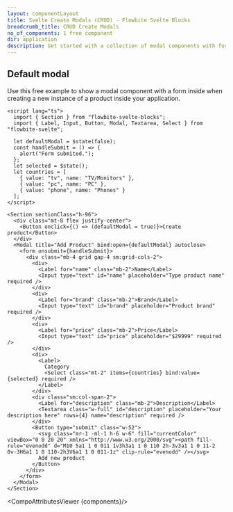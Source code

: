 ```yaml
---
layout: componentLayout
title: Svelte Create Modals (CRUD) - Flowbite Svelte Blocks
breadcrumb_title: CRUD Create Modals
no_of_components: 1 free component
dir: application
description: Get started with a collection of modal components with form input elements to create new data models inside your dashboard based on Tailwind CSS.;
---
```


<script>
  import { TableProp, TableDefaultRow, CompoAttributesViewer } from '../utils'
  const components = 'Section'
</script>

## Default modal

Use this free example to show a modal component with a form inside when creating a new instance of a product inside your application.

```svelte example hideResponsiveButtons
<script lang="ts">
  import { Section } from "flowbite-svelte-blocks";
  import { Label, Input, Button, Modal, Textarea, Select } from "flowbite-svelte";

  let defaultModal = $state(false);
  const handleSubmit = () => {
    alert("Form submited.");
  };
  let selected = $state();
  let countries = [
    { value: "tv", name: "TV/Monitors" },
    { value: "pc", name: "PC" },
    { value: "phone", name: "Phones" }
  ];
</script>

<Section sectionClass="h-96">
  <div class="mt-8 flex justify-center">
    <Button onclick={() => (defaultModal = true)}>Create product</Button>
  </div>
  <Modal title="Add Product" bind:open={defaultModal} autoclose>
    <form onsubmit={handleSubmit}>
      <div class="mb-4 grid gap-4 sm:grid-cols-2">
        <div>
          <Label for="name" class="mb-2">Name</Label>
          <Input type="text" id="name" placeholder="Type product name" required />
        </div>
        <div>
          <Label for="brand" class="mb-2">Brand</Label>
          <Input type="text" id="brand" placeholder="Product brand" required />
        </div>
        <div>
          <Label for="price" class="mb-2">Price</Label>
          <Input type="text" id="price" placeholder="$29999" required />
        </div>
        <div>
          <Label>
            Category
            <Select class="mt-2" items={countries} bind:value={selected} required />
          </Label>
        </div>
        <div class="sm:col-span-2">
          <Label for="description" class="mb-2">Description</Label>
          <Textarea class="w-full" id="description" placeholder="Your description here" rows={4} name="description" required />
        </div>
        <Button type="submit" class="w-52">
          <svg class="mr-1 -ml-1 h-6 w-6" fill="currentColor" viewBox="0 0 20 20" xmlns="http://www.w3.org/2000/svg"><path fill-rule="evenodd" d="M10 5a1 1 0 011 1v3h3a1 1 0 110 2h-3v3a1 1 0 11-2 0v-3H6a1 1 0 110-2h3V6a1 1 0 011-1z" clip-rule="evenodd" /></svg>
          Add new product
        </Button>
      </div>
    </form>
  </Modal>
</Section>
```

<CompoAttributesViewer {components}/>
